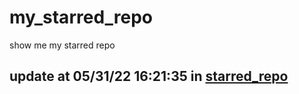 # my_starred_repo
show me my starred repo

update at 05/31/22 16:21:35 in [starred_repo](./index.html)
---

